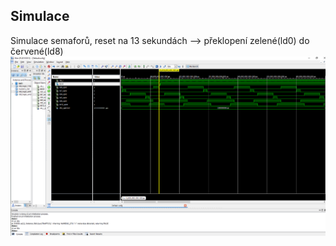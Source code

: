 ## Simulace
Simulace semaforů, reset na 13 sekundách --> překlopení zelené(ld0) do červené(ld8)
![Traffic_lights](https://github.com/Zabka759/Digital-Electronics-1/blob/master/labs/08-traffic_lights/Sim_traffic13s.PNG)

